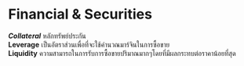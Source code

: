 # Financial & Securities 
***Collateral*** หลักทรัพย์ประกัน\
**Leverage** เป็นอัตราส่วนเพื่อที่จะใช้คำนวณมาร์จินในการซื้อขาย\
**Liquidity** ความสามารถในการรับการซื้อขายปริมาณมากๆโดยที่มีผลกระทบต่อราคาน้อยที่สุด 